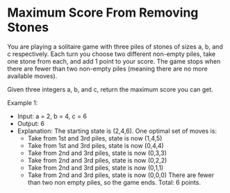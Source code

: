 # Maximum Score From Removing Stones

You are playing a solitaire game with three piles of stones of sizes a, b, and c respectively. Each turn you choose two different non-empty piles, take one stone from each, and add 1 point to your score. The game stops when there are fewer than two non-empty piles (meaning there are no more available moves).

Given three integers a, b, and c, return the maximum score you can get.

Example 1:

- Input: a = 2, b = 4, c = 6
- Output: 6
- Explanation: The starting state is (2,4,6). One optimal set of moves is:
  - Take from 1st and 3rd piles, state is now (1,4,5)
  - Take from 1st and 3rd piles, state is now (0,4,4)
  - Take from 2nd and 3rd piles, state is now (0,3,3)
  - Take from 2nd and 3rd piles, state is now (0,2,2)
  - Take from 2nd and 3rd piles, state is now (0,1,1)
  - Take from 2nd and 3rd piles, state is now (0,0,0)
  There are fewer than two non empty piles, so the game ends. Total: 6 points.
